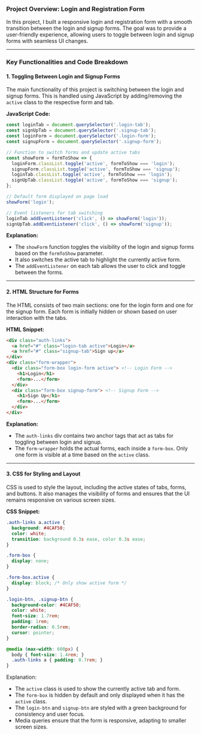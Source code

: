 ### **Project Overview: Login and Registration Form**

In this project, I built a responsive login and registration form with a smooth transition between the login and signup forms. The goal was to provide a user-friendly experience, allowing users to toggle between login and signup forms with seamless UI changes.

---

### **Key Functionalities and Code Breakdown**

#### **1. Toggling Between Login and Signup Forms**

The main functionality of this project is switching between the login and signup forms. This is handled using JavaScript by adding/removing the `active` class to the respective form and tab.

**JavaScript Code:**

```javascript
const loginTab = document.querySelector('.login-tab');
const signUpTab = document.querySelector('.signup-tab');
const loginForm = document.querySelector('.login-form');
const signupForm = document.querySelector('.signup-form');

// Function to switch forms and update active tabs
const showForm = formToShow => {
  loginForm.classList.toggle('active', formToShow === 'login');
  signupForm.classList.toggle('active', formToShow === 'signup');
  loginTab.classList.toggle('active', formToShow === 'login');
  signUpTab.classList.toggle('active', formToShow === 'signup');
};

// Default form displayed on page load
showForm('login');

// Event listeners for tab switching
loginTab.addEventListener('click', () => showForm('login'));
signUpTab.addEventListener('click', () => showForm('signup'));
```

**Explanation:**
- The `showForm` function toggles the visibility of the login and signup forms based on the `formToShow` parameter.
- It also switches the active tab to highlight the currently active form.
- The `addEventListener` on each tab allows the user to click and toggle between the forms.

---

#### **2. HTML Structure for Forms**

The HTML consists of two main sections: one for the login form and one for the signup form. Each form is initially hidden or shown based on user interaction with the tabs.

**HTML Snippet:**

```html
<div class="auth-links">
  <a href="#" class="login-tab active">Login</a>
  <a href="#" class="signup-tab">Sign up</a>
</div>
<div class="form-wrapper">
  <div class="form-box login-form active"> <!-- Login Form -->
    <h1>Login</h1>
    <form>...</form>
  </div>
  <div class="form-box signup-form"> <!-- Signup Form -->
    <h1>Sign Up</h1>
    <form>...</form>
  </div>
</div>
```

**Explanation:**
- The `auth-links` div contains two anchor tags that act as tabs for toggling between login and signup.
- The `form-wrapper` holds the actual forms, each inside a `form-box`. Only one form is visible at a time based on the `active` class.

---

#### **3. CSS for Styling and Layout**

CSS is used to style the layout, including the active states of tabs, forms, and buttons. It also manages the visibility of forms and ensures that the UI remains responsive on various screen sizes.

**CSS Snippet:**

```css
.auth-links a.active { 
  background: #4CAF50; 
  color: white; 
  transition: background 0.3s ease, color 0.3s ease; 
}

.form-box { 
  display: none; 
}

.form-box.active { 
  display: block; /* Only show active form */
}

.login-btn, .signup-btn { 
  background-color: #4CAF50; 
  color: white; 
  font-size: 1.7rem; 
  padding: 1rem; 
  border-radius: 0.5rem; 
  cursor: pointer;
}

@media (max-width: 600px) {
  body { font-size: 1.4rem; }
  .auth-links a { padding: 0.7rem; }
}
```

Explanation:
- The `active` class is used to show the currently active tab and form.
- The `form-box` is hidden by default and only displayed when it has the `active` class.
- The `login-btn` and `signup-btn` are styled with a green background for consistency and user focus.
- Media queries ensure that the form is responsive, adapting to smaller screen sizes.

